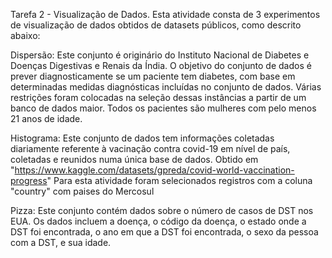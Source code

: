 Tarefa 2 - Visualização de Dados. Esta atividade consta de 3 experimentos de visualização de dados obtidos de datasets públicos, como descrito abaixo:

Dispersão: Este conjunto é originário do Instituto Nacional de Diabetes e Doenças Digestivas e Renais da Índia. O objetivo do conjunto de dados é 
prever diagnosticamente se um paciente tem diabetes, com base em determinadas medidas diagnósticas incluídas no conjunto de dados. 
Várias restrições foram colocadas na seleção dessas instâncias a partir de um banco de dados maior. Todos os pacientes são mulheres com pelo menos 21 anos de idade.

Histograma: Este conjunto de dados tem informações coletadas diariamente referente à vacinação contra covid-19 em nível de país, coletadas e 
reunidos numa única base de dados. Obtido em "https://www.kaggle.com/datasets/gpreda/covid-world-vaccination-progress" 
Para esta atividade foram selecionados registros com a coluna "country" com paises do Mercosul

Pizza: Este conjunto contém dados sobre o número de casos de DST nos EUA. Os dados incluem a doença, o código da doença, 
o estado onde a DST foi encontrada, o ano em que a DST foi encontrada, o sexo da pessoa com a DST, e sua idade.
